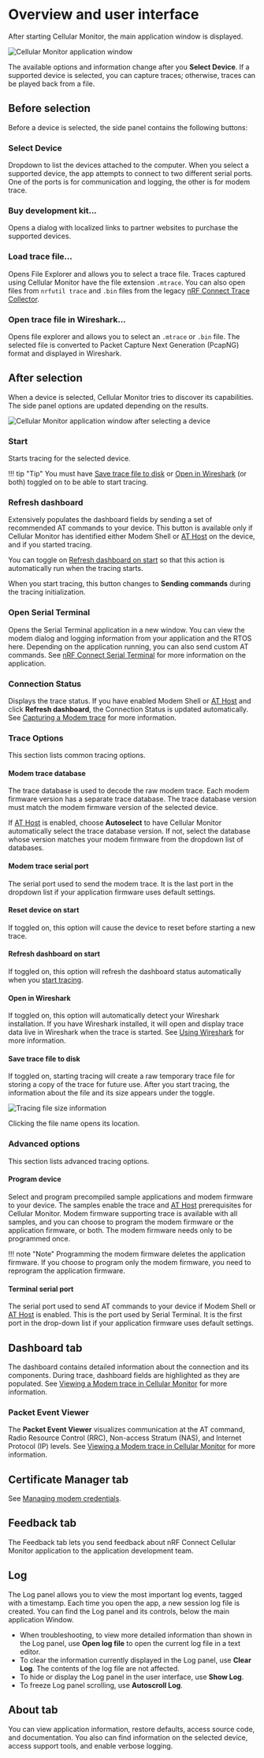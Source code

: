 # Overview and user interface

After starting Cellular Monitor, the main application window is displayed.

![Cellular Monitor application window](./screenshots/cel_mon_overview.png "Cellular Monitor application window")

The available options and information change after you **Select Device**. If a supported device is selected, you can capture traces; otherwise, traces can be played back from a file.

## Before selection

Before a device is selected, the side panel contains the following buttons:

### Select Device

Dropdown to list the devices attached to the computer. When you select a supported device, the app attempts to connect to two different serial ports. One of the ports is for communication and logging, the other is for modem trace.

### Buy development kit...

Opens a dialog with localized links to partner websites to purchase the supported devices.

### Load trace file...

Opens File Explorer and allows you to select a trace file. Traces captured using Cellular Monitor have the file extension `.mtrace`. You can also open files from `nrfutil trace` and `.bin` files from the legacy [nRF Connect Trace Collector](https://docs.nordicsemi.com/bundle/nrf-connect-tracecollector/page/index.html).

### Open trace file in Wireshark...

Opens file explorer and allows you to select an `.mtrace` or `.bin` file. The selected file is converted to Packet Capture Next Generation (PcapNG) format and displayed in Wireshark.

## After selection

When a device is selected, Cellular Monitor tries to discover its capabilities. The side panel options are updated depending on the results.

![Cellular Monitor application window after selecting a device](./screenshots/cel_mon_overview.png "Cellular Monitor application window after selecting a device")

### Start

Starts tracing for the selected device.

!!! tip "Tip"
      You must have [Save trace file to disk](#save-trace-file-to-disk) or [Open in Wireshark](#open-in-wireshark) (or both) toggled on to be able to start tracing.

### Refresh dashboard

Extensively populates the dashboard fields by sending a set of recommended AT commands to your device. This button is available only if Cellular Monitor has identified either Modem Shell or [AT Host](https://docs.nordicsemi.com/bundle/ncs-latest/page/nrf/index.html) on the device, and if you started tracing.

You can toggle on [Refresh dashboard on start](#refresh-dashboard-on-start) so that this action is automatically run when the tracing starts.

When you start tracing, this button changes to **Sending commands** during the tracing initialization.

### Open Serial Terminal

Opens the Serial Terminal application in a new window. You can view the modem dialog and logging information from your application and the RTOS here. Depending on the application running, you can also send custom AT commands. See [nRF Connect Serial Terminal](https://docs.nordicsemi.com/bundle/nrf-connect-serial-terminal/page/index.html) for more information on the application.

### Connection Status

Displays the trace status. If you have enabled Modem Shell or [AT Host](https://docs.nordicsemi.com/bundle/ncs-latest/page/nrf/index.html) and click **Refresh dashboard**, the Connection Status is updated automatically. See [Capturing a Modem trace](./capturing.md) for more information.

### Trace Options

This section lists common tracing options.

#### Modem trace database

The trace database is used to decode the raw modem trace. Each modem firmware version has a separate trace database. The trace database version must match the modem firmware version of the selected device.

If [AT Host](https://docs.nordicsemi.com/bundle/ncs-latest/page/nrf/index.html) is enabled, choose **Autoselect** to have Cellular Monitor automatically select the trace database version. If not, select the database whose version matches your modem firmware from the dropdown list of databases.

#### Modem trace serial port

The serial port used to send the modem trace. It is the last port in the dropdown list if your application firmware uses default settings.

#### Reset device on start

If toggled on, this option will cause the device to reset before starting a new trace.

#### Refresh dashboard on start

If toggled on, this option will refresh the dashboard status automatically when you [start tracing](#start).

#### Open in Wireshark

If toggled on, this option will automatically detect your Wireshark installation. If you have Wireshark installed, it will open and display trace data live in Wireshark when the trace is started.
See [Using Wireshark](./wireshark.md) for more information.

#### Save trace file to disk

If toggled on, starting tracing will create a raw temporary trace file for storing a copy of the trace for future use. After you start tracing, the information about the file and its size appears under the toggle.

![Tracing file size information](./screenshots/cel_mon_overview.png "Tracing file size information")

Clicking the file name opens its location.

### Advanced options

This section lists advanced tracing options.

#### Program device

Select and program precompiled sample applications and modem firmware to your device. The samples enable the trace and [AT Host](https://docs.nordicsemi.com/bundle/ncs-latest/page/nrf/index.html) prerequisites for Cellular Monitor. Modem firmware supporting trace is available with all samples, and you can choose to program the modem firmware or the application firmware, or both. The modem firmware needs only to be programmed once.

!!! note "Note"
     Programming the modem firmware deletes the application firmware. If you choose to program only the modem firmware, you need to reprogram the application firmware.

#### Terminal serial port

The serial port used to send AT commands to your device if Modem Shell or [AT Host](https://docs.nordicsemi.com/bundle/ncs-latest/page/nrf/index.html) is enabled. This is the port used by Serial Terminal. It is the first port in the drop-down list if your application firmware uses default settings.

## Dashboard tab

The dashboard contains detailed information about the connection and its components. During trace, dashboard fields are highlighted as they are populated.
See [Viewing a Modem trace in Cellular Monitor](./viewing.md) for more information.

### Packet Event Viewer

The **Packet Event Viewer** visualizes communication at the AT command, Radio Resource Control (RRC), Non-access Stratum (NAS), and Internet Protocol (IP) levels.
See [Viewing a Modem trace in Cellular Monitor](./viewing.md) for more information.

## Certificate Manager tab

See [Managing modem credentials](./managing_credentials.md).

## Feedback tab

The Feedback tab lets you send feedback about nRF Connect Cellular Monitor application to the application development team.

## Log

The Log panel allows you to view the most important log events, tagged with a timestamp. Each time you open the app, a new session log file is created. You can find the Log panel and its controls, below the main application Window.

- When troubleshooting, to view more detailed information than shown in the Log panel, use **Open log file** to open the current log file in a text editor.
- To clear the information currently displayed in the Log panel, use **Clear Log**. The contents of the log file are not affected.
- To hide or display the Log panel in the user interface, use **Show Log**.
- To freeze Log panel scrolling, use **Autoscroll Log**.

## About tab

You can view application information, restore defaults, access source code, and documentation. You also can find information on the selected device, access support tools, and enable verbose logging.